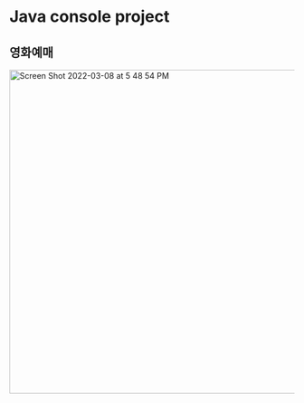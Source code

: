 # Java console project
## 영화예매

<img width="572" alt="Screen Shot 2022-03-08 at 5 48 54 PM" src="https://user-images.githubusercontent.com/91236026/157200993-4ddcb368-ec1c-4202-ad4c-b3200a00809e.png">
